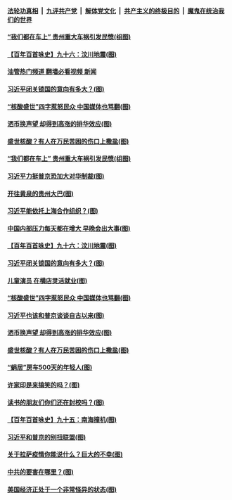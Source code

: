 ####  [法轮功真相](../../../../basic/blob/master/README.md?t=09201901) &nbsp;|&nbsp; [九评共产党](../../../../9ping.md/blob/master/README.md?t=09201901) &nbsp;|&nbsp; [解体党文化](../../../../jtdwh.md/blob/master/README.md?t=09201901)  &nbsp;|&nbsp; [共产主义的终极目的](../../../../gczydzjmd.md/blob/master/README.md?t=09201901) &nbsp;|&nbsp; [魔鬼在统治我们的世界](../../../../mgztzwmdsj.md/blob/master/README.md?t=09201901) 

#### [“我们都在车上” 贵州重大车祸引发民愤(组图)](../pages/p4/1017107.md?t=09201901) 

#### [【百年百首咏史】九十六：汶川地震(图)](../pages/p4/1017095.md?t=09201901) 

#### [油管热门频道 翻墙必看视频 新闻](http://45.76.130.85:81/youtube.html?09201901)

#### [习近平闭关锁国的意向有多大？(图)](../pages/p4/1017082.md?t=09201901) 

#### [“核酸盛世”四字惹怒民众 中国媒体也骂翻(图)](../pages/p4/1017021.md?t=09201901) 

#### [洒币换声望 却得到高涨的排华效应(图)](../pages/p4/1017019.md?t=09201901) 

#### [盛世核酸？有人在万民苦困的伤口上撒盐(图)](../pages/p4/1016962.md?t=09201901) 

#### [“我们都在车上” 贵州重大车祸引发民愤(组图)](../pages/p4/1017107.md?t=09201901) 

#### [习近平力挺普京恐加大对华制裁(图)](../pages/p4/1017109.md?t=09201901) 

#### [开往黄泉的贵州大巴(图)](../pages/p4/1017105.md?t=09201901) 

#### [习近平能依托上海合作组织？(图)](../pages/p4/1017100.md?t=09201901) 

#### [中国内部压力每天都在增大 早晚会出大事(图)](../pages/p4/1017083.md?t=09201901) 

#### [【百年百首咏史】九十六：汶川地震(图)](../pages/p4/1017095.md?t=09201901) 

#### [习近平闭关锁国的意向有多大？(图)](../pages/p4/1017082.md?t=09201901) 

#### [儿童演员 在横店灵活就业(图)](../pages/p4/1017022.md?t=09201901) 

#### [“核酸盛世”四字惹怒民众 中国媒体也骂翻(图)](../pages/p4/1017021.md?t=09201901) 

#### [习近平也该和普京谈谈自古以来(图)](../pages/p4/1017020.md?t=09201901) 

#### [洒币换声望 却得到高涨的排华效应(图)](../pages/p4/1017019.md?t=09201901) 

#### [盛世核酸？有人在万民苦困的伤口上撒盐(图)](../pages/p4/1016962.md?t=09201901) 

#### [“蜗居”房车500天的年轻人(图)](../pages/p4/1016970.md?t=09201901) 

#### [许家印是来搞笑的吗？(图)](../pages/p4/1016956.md?t=09201901) 

#### [读书的朋友们你们还在封校吗？(图)](../pages/p4/1016958.md?t=09201901) 

#### [【百年百首咏史】九十五：南海撞机(图)](../pages/p4/1016963.md?t=09201901) 

#### [习近平和普京的别扭联盟(图)](../pages/p4/1016876.md?t=09201901) 

#### [关于拉萨疫情你能说什么？巨大的不幸(图)](../pages/p4/1016877.md?t=09201901) 

#### [中共的要害在哪里？(图)](../pages/p4/1016874.md?t=09201901) 

#### [美国经济正处于一个非常怪异的状态(图)](../pages/p4/1016873.md?t=09201901) 

<img src='http://gfw-breaker.win/goodnews/indexes/p4.md' width='0px' height='0px'/>
